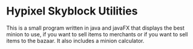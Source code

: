 # **Hypixel Skyblock Utilities**
This is a small program written in java and javaFX that displays the best minion to use, if you want to sell items to merchants or if you want to sell items to the bazaar. It also includes a minion calculator.